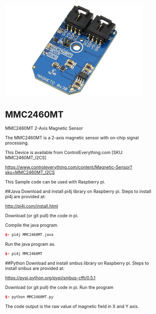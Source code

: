 [![MMC2460MT](MMC2460MT_I2CS.png)](https://www.controleverything.com/content/Magnetic-Sensor?sku=MMC2460MT_I2CS)
# MMC2460MT
MMC2460MT 2-Axis Magnetic Sensor 

The MMC2460MT is a 2-axis magnetic sensor with on-chip signal processing.

This Device is available from ControlEverything.com [SKU: MMC2460MT_I2CS]

https://www.controleverything.com/content/Magnetic-Sensor?sku=MMC2460MT_I2CS

This Sample code can be used with Raspberry pi.

##Java 
Download and install pi4j library on Raspberry pi. Steps to install pi4j are provided at:

http://pi4j.com/install.html

Download (or git pull) the code in pi.

Compile the java program.
```cpp
$> pi4j MMC2460MT.java
```

Run the java program as.
```cpp
$> pi4j MMC2460MT
```

##Python 
Download and install smbus library on Raspberry pi. Steps to install smbus are provided at:

https://pypi.python.org/pypi/smbus-cffi/0.5.1

Download (or git pull) the code in pi. Run the program

```cpp
$> python MMC2460MT.py
```

The code output is the raw value of magnetic field in X and Y axis.
